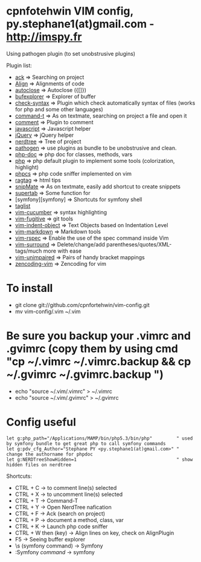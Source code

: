 cpnfotehwin VIM config, py.stephane1(at)gmail.com - http://imspy.fr
==================================================================

Using pathogen plugin (to set unobstrusive plugins)

Plugin list:

- [ack][ack]                             => Searching on project
- [Align][align]                         => Alignments of code
- [autoclose][autoclose]                 => Autoclose ({[]})
- [bufexplorer][bufexplorer]             => Explorer of buffer
- [check-syntax][check-syntax]           => Plugin which check automatically syntax of files (works for php and some other languages)
- [command-t][command-t]                 => As on textmate, searching on project a file and open it
- [comment][comment]                     => Plugin to comment
- [javascript][javascript]               => Javascript helper
- [jQuery][jQuery]                       => jQuery helper
- [nerdtree][nerdtree]                   => Tree of project
- [pathogen][pathogen]                   => use plugins as bundle to be unobstrusive and clean.
- [php-doc][php-doc]                     => php doc for classes, methods, vars
- [php][php]                             => php default plugin to implement some tools (colorization, highlight)
- [phpcs][phpcs]                         => php code sniffer implemented on vim
- [ragtag][ragtag]                       => html tips
- [snipMate][snipMate]                   => As on textmate, easily add shortcut to create snippets
- [supertab][supertab]                   => Some function for <tab>
- [symfony][symfony]                     => Shortcuts for symfony shell
- [taglist][taglist]
- [vim-cucumber][vim-cucumber]           => syntax highlighting
- [vim-fugitive][vim-fugitive]           => git tools
- [vim-indent-object][vim-indent-object] => Text Objects based on Indentation Level
- [vim-markdown][vim-markdown]           => Markdown tools
- [vim-rspec][vim-rspec]                 => Enable the use of the spec command inside Vim
- [vim-surround][vim-surround]           => Delete/change/add parentheses/quotes/XML-tags/much more with ease
- [vim-unimpaired][vim-unimpaired]       => Pairs of handy bracket mappings
- [zencoding-vim][zencoding-vim]         => Zencoding for vim

# To install

- git clone git://github.com/cpnfortehwin/vim-config.git
- mv vim-config/.vim ~/.vim
# Be sure you backup your .vimrc and .gvimrc (copy them by using cmd "cp ~/.vimrc ~/.vimrc.backup && cp ~/.gvimrc ~/.gvimrc.backup ")
- echo "source ~/.vim/.vimrc" > ~/.vimrc
- echo "source ~/.vim/.gvimrc" > ~/.gvimrc

# Config useful
    let g:php_path="/Applications/MAMP/bin/php5.3/bin/php"         " used by symfony bundle to get great php to call symfony commands
    let g:pdv_cfg_Author="Stephane PY <py.stephane1(at)gmail.com>" " change the authorname for phpdoc
    let g:NERDTreeShowHidden=1                                     " show hidden files on nerdtree

Shortcuts:

- CTRL + C             -> to comment line(s) selected
- CTRL + X             -> to uncomment line(s) selected
- CTRL + T             -> Command-T
- CTRL + Y             -> Open NerdTree nafication
- CTRL + F             -> Ack (search on project)
- CTRL + P             -> document a method, class, var
- CTRL + K             -> Launch php code sniffer
- CTRL + W then (key)  -> Align lines on key, check on AlignPlugin
- F5                   -> Seeing buffer explorer
- \s (symfony command) -> Symfony
- :Symfony *command*   -> symfony

[pathogen]: http://www.vim.org/scripts/script.php?script_id=2332
[align]: http://www.vim.org/scripts/script.php?script_id=294
[ack]: http://www.vim.org/scripts/script.php?script_id=2572
[autoclose]: http://www.vim.org/scripts/script.php?script_id=2009
[bufexplorer]: http://www.vim.org/scripts/script.php?script_id=42
[command-t]: http://www.vim.org/scripts/script.php?script_id=3025
[check-syntax]: http://www.vim.org/scripts/script.php?script_id=1431
[comment]: http://www.vim.org/scripts/script.php?script_id=1528
[jQuery]: http://www.vim.org/scripts/script.php?script_id=2416
[javascript]: http://www.vim.org/scripts/script.php?script_id=2083
[nerdtree]: http://www.vim.org/scripts/script.php?script_id=1658
[php]: http://www.vim.org/scripts/script.php?script_id=1571
[phpcs]: http://www.koch.ro/blog/index.php?/archives/63-VIM-an-a-PHP-IDE.html
[php-doc]: http://www.vim.org/scripts/script.php?script_id=1355
[ragtag]: http://www.vim.org/scripts/script.php?script_id=1896
[snipMate]: http://www.vim.org/scripts/script.php?script_id=2540
[supertab]: http://www.vim.org/scripts/script.php?script_id=1643
[taglist]: http://www.vim.org/scripts/script.php?script_id=273
[vim-cucumber]: https://github.com/tpope/vim-cucumber
[vim-fugitive]: http://www.vim.org/scripts/script.php?script_id=2975
[vim-indent-object]: http://www.vim.org/scripts/script.php?script_id=3037
[vim-markdown]: http://www.vim.org/scripts/script.php?script_id=2882
[vim-rspec]: http://www.vim.org/scripts/script.php?script_id=2567
[vim-surround]: http://www.vim.org/scripts/script.php?script_id=1697
[vim-unimpaired]: http://www.vim.org/scripts/script.php?script_id=1590
[zencoding-vim]: http://www.vim.org/scripts/script.php?script_id=2981
